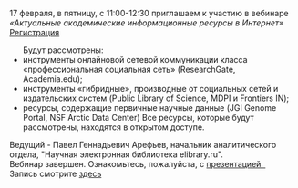 <p>
17 февраля, в пятницу, с 11:00-12:30 приглашаем к участию в вебинаре  <i> «Актуальные академические информационные ресурсы в Интернет» </i> &nbsp;
<a href="https://events.webinar.ru/1176571/434666606"> Регистрация </a>
  </p>

  <ul>
    Будут рассмотрены:
    <li> инструменты онлайновой сетевой коммуникации класса «профессиональная социальная сеть» (ResearchGate, Academia.edu);
    <li> инструменты «гибридные», производные от социальных сетей и издательских систем (Public Library of Science, MDPI и Frontiers IN);
    <li> ресурсы, содержащие первичные научные данные (JGI Genome Portal, NSF Arctic Data Center)
  Все ресурсы, которые будут рассмотрены, находятся в открытом доступе.
  </ul>
  Ведущий - Павел Геннадьевич Арефьев, начальник аналитического отдела, "Научная электронная библиотека elibrary.ru".
 <br>
Вебинар завершен. Ознакомьтесь, пожалуйста, с <a href="http://chglib.icp.ac.ru/more/Act_inf_res.pdf"> презентацией. </a>  &nbsp; Запись смотрите <a href="https://www.youtube.com/watch?v=82QgmBMl_ps"> здесь </a>
